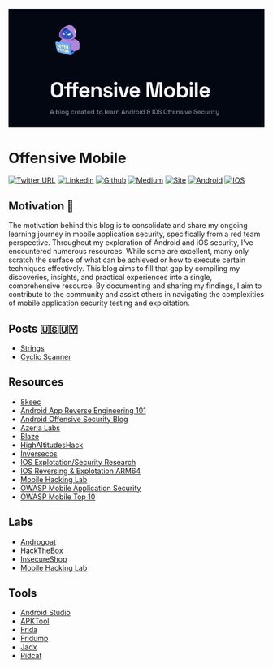 <p align="center">
<img src='./public/static/images/twitter-card.png' alt="logo"/>
</p>

# Offensive Mobile
<!-- [![GitHub Repo stars](https://img.shields.io/github/stars/timlrx/tailwind-nextjs-starter-blog?style=social)](https://GitHub.com/timlrx/tailwind-nextjs-starter-blog/stargazers/)
[![GitHub forks](https://img.shields.io/github/forks/timlrx/tailwind-nextjs-starter-blog?style=social)](https://GitHub.com/timlrx/tailwind-nextjs-starter-blog/network/) -->


[![Twitter URL](https://img.shields.io/badge/Twitter-000000?style=for-the-badge&logo=x&logoColor=white)](https://twitter.com/Nicol4sGul4)
[![Linkedin](https://img.shields.io/badge/LinkedIn-000000?style=for-the-badge&logo=linkedin&logoColor=white)](https://www.linkedin.com/in/nicolasgula/)
[![Github](https://img.shields.io/badge/GitHub-000000?style=for-the-badge&logo=github&logoColor=white)](https://github.com/p314dO)
[![Medium](https://img.shields.io/badge/Medium-000000?style=for-the-badge&logo=medium&logoColor=white)](https://medium.com/@nicol4sgula)
[![Site](https://img.shields.io/badge/Vercel-000000?style=for-the-badge&logo=vercel&logoColor=white)](https://offensivemobile.vercel.app/)
[![Android](https://img.shields.io/badge/Android-000000?style=for-the-badge&logo=android&logoColor=white)](https://developer.android.com/studio?gad_source=1&gclid=CjwKCAjwnK60BhA9EiwAmpHZwzXccnYJt-g05C-Nfs0cHaxKKGrOdXR_NgGYhDjgXIUISDJFYENRkBoCaawQAvD_BwE&gclsrc=aw.ds)
[![IOS](https://img.shields.io/badge/iOS-000000?style=for-the-badge&logo=ios&logoColor=white)](https://developer.apple.com/swift/)



## Motivation 👊

The motivation behind this blog is to consolidate and share my ongoing learning journey in mobile application security, specifically from a red team perspective. Throughout my exploration of Android and iOS security, I've encountered numerous resources. While some are excellent, many only scratch the surface of what can be achieved or how to execute certain techniques effectively. This blog aims to fill that gap by compiling my discoveries, insights, and practical experiences into a single, comprehensive resource. By documenting and sharing my findings, I aim to contribute to the community and assist others in navigating the complexities of mobile application security testing and exploitation.

## Posts 🇺🇸🇺🇾
- [Strings](https://offensivemobile.vercel.app/blog/strings-en)
- [Cyclic Scanner](https://offensivemobile.vercel.app/blog/mobile-hacking-lab/english/cyclic-scanner-es)

## Resources
- [8ksec](https://8ksec.io/blog/)
- [Android App Reverse Engineering 101](https://www.ragingrock.com/AndroidAppRE/)
- [Android Offensive Security Blog](https://androidoffsec.withgoogle.com/)
- [Azeria Labs](https://azeria-labs.com/writing-arm-assembly-part-1/)
- [Blaze](https://www.blazeinfosec.com/services/penetration-testing/mobile-pentest/)
- [HighAltitudesHack](https://highaltitudehacks.com/)
- [Inversecos](https://www.inversecos.com/)
- [IOS Explotation/Security Research](https://www.youtube.com/playlist?list=PL-slHQxWd9GkhKu8oXXrIHFI_EoVHQqSA)
- [IOS Reversing & Explotation ARM64](https://training.xintra.org/reversing-and-exploiting-ios-arm64)
- [Mobile Hacking Lab](https://www.mobilehackinglab.com)
- [OWASP Mobile Application Security](https://mas.owasp.org/)
- [OWASP Mobile Top 10](https://owasp.org/www-project-mobile-top-10/)

## Labs
- [Androgoat](https://github.com/satishpatnayak/AndroGoat)
- [HackTheBox](https://app.hackthebox.com/tracks/Intro-to-Android-Exploitation)
- [InsecureShop](https://www.insecureshopapp.com/)
- [Mobile Hacking Lab](https://www.mobilehackinglab.com)

## Tools
- [Android Studio](https://developer.android.com/studio?gad_source=1&gclid=CjwKCAjwnK60BhA9EiwAmpHZwxHHKh67WmgtXtL5YQDD5aZZCKIyQ8aC3Yl0iLYSrMDnz7Wh2zqN9RoC38wQAvD_BwE&gclsrc=aw.ds)
- [APKTool](https://apktool.org/)
- [Frida](https://frida.re/)
- [Fridump](https://github.com/Nightbringer21/fridump)
- [Jadx](https://github.com/skylot/jadx)
- [Pidcat](https://github.com/JakeWharton/pidcat)